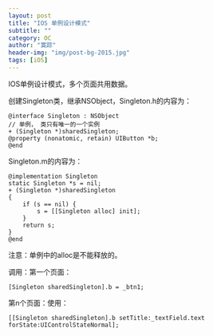 ```yaml
---
layout: post
title: "IOS 单例设计模式"
subtitle: ""
category: OC
author: "寞踪"
header-img: "img/post-bg-2015.jpg"
tags: [iOS]
---
```


IOS单例设计模式，多个页面共用数据。

创建Singleton类，继承NSObject，Singleton.h的内容为：

    @interface Singleton : NSObject
    // 单例， 类只有唯一的一个实例
    + (Singleton *)sharedSingleton;
    @property (nonatomic, retain) UIButton *b;
    @end


Singleton.m的内容为：
    
    @implementation Singleton
    static Singleton *s = nil;
    + (Singleton *)sharedSingleton
    {
        if (s == nil) {
            s = [[Singleton alloc] init];
        }
        return s;
    }
    @end


注意：单例中的alloc是不能释放的。

调用：第一个页面：
    
    [Singleton sharedSingleton].b = _btn1;


第n个页面：使用：

    [[Singleton sharedSingleton].b setTitle:_textField.text forState:UIControlStateNormal];










